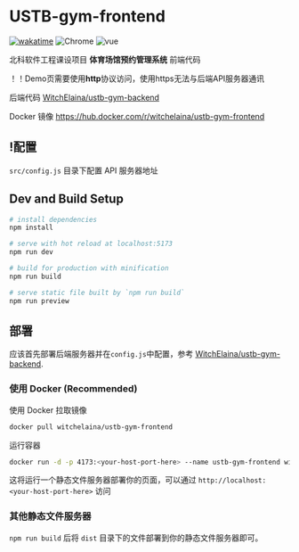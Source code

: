 # USTB-gym-frontend

[![wakatime](https://wakatime.com/badge/user/b2ca97db-bce2-4b9b-8588-23c0de16890a/project/335ba54a-435b-4a13-97c2-cc0a1103e456.svg)](https://wakatime.com/badge/user/b2ca97db-bce2-4b9b-8588-23c0de16890a/project/335ba54a-435b-4a13-97c2-cc0a1103e456)
![Chrome](https://img.shields.io/badge/Chrome%20114%2B-Pass-brightgreen?logo=googlechrome&logoColor=white)
![vue](https://img.shields.io/badge/Vue-3.3.2-inactive?logo=vuedotjs)

北科软件工程课设项目 **体育场馆预约管理系统** 前端代码

！！Demo页需要使用**http**协议访问，使用https无法与后端API服务器通讯

后端代码 [WitchElaina/ustb-gym-backend](https://github.com/WitchElaina/ustb-gym-backend)

Docker 镜像 https://hub.docker.com/r/witchelaina/ustb-gym-frontend

## !配置

`src/config.js` 目录下配置 API 服务器地址

## Dev and Build Setup

```bash
# install dependencies
npm install

# serve with hot reload at localhost:5173
npm run dev

# build for production with minification
npm run build

# serve static file built by `npm run build`
npm run preview
```

## 部署

应该首先部署后端服务器并在`config.js`中配置，参考 [WitchElaina/ustb-gym-backend](https://github.com/WitchElaina/ustb-gym-backend#%E9%83%A8%E7%BD%B2).

### 使用 Docker (Recommended)

使用 Docker 拉取镜像

```bash
docker pull witchelaina/ustb-gym-frontend
```

运行容器

```bash
docker run -d -p 4173:<your-host-port-here> --name ustb-gym-frontend witchelaina/ustb-gym-frontend
```

这将运行一个静态文件服务器部署你的页面，可以通过 `http://localhost:<your-host-port-here>` 访问

### 其他静态文件服务器

`npm run build` 后将 `dist` 目录下的文件部署到你的静态文件服务器即可。
